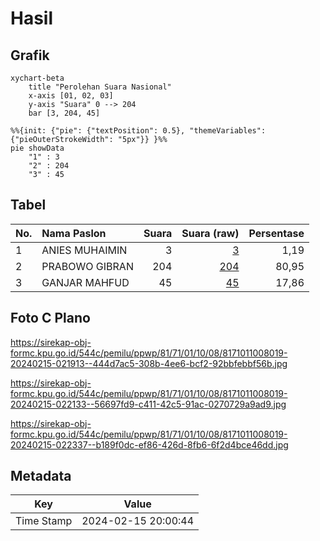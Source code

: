 # Hasil

## Grafik

```mermaid
xychart-beta
    title "Perolehan Suara Nasional"
    x-axis [01, 02, 03]
    y-axis "Suara" 0 --> 204
    bar [3, 204, 45]
```

```mermaid
%%{init: {"pie": {"textPosition": 0.5}, "themeVariables": {"pieOuterStrokeWidth": "5px"}} }%%
pie showData
    "1" : 3
    "2" : 204
    "3" : 45
```

## Tabel

| No. | Nama Paslon    | Suara | Suara (raw) | Persentase |
|:--- |:-------------- | -----:| -----------:| ----------:|
| 1   | ANIES MUHAIMIN | 3     | [3][p-1]    | 1,19       |
| 2   | PRABOWO GIBRAN | 204   | [204][p-2]  | 80,95      |
| 3   | GANJAR MAHFUD  | 45    | [45][p-3]   | 17,86      |


[p-1]: https://github.com/gigit-pemilu/pemilu-2024/blob/main/pilpres/hitung-suara/sub/81-maluku/sub/71-kota-ambon/sub/01-nusaniwe/sub/1008-benteng/sub/019-tps/sub/paslon-1.txt
[p-2]: https://github.com/gigit-pemilu/pemilu-2024/blob/main/pilpres/hitung-suara/sub/81-maluku/sub/71-kota-ambon/sub/01-nusaniwe/sub/1008-benteng/sub/019-tps/sub/paslon-2.txt
[p-3]: https://github.com/gigit-pemilu/pemilu-2024/blob/main/pilpres/hitung-suara/sub/81-maluku/sub/71-kota-ambon/sub/01-nusaniwe/sub/1008-benteng/sub/019-tps/sub/paslon-3.txt

## Foto C Plano

https://sirekap-obj-formc.kpu.go.id/544c/pemilu/ppwp/81/71/01/10/08/8171011008019-20240215-021913--444d7ac5-308b-4ee6-bcf2-92bbfebbf56b.jpg

https://sirekap-obj-formc.kpu.go.id/544c/pemilu/ppwp/81/71/01/10/08/8171011008019-20240215-022133--56697fd9-c411-42c5-91ac-0270729a9ad9.jpg

https://sirekap-obj-formc.kpu.go.id/544c/pemilu/ppwp/81/71/01/10/08/8171011008019-20240215-022337--b189f0dc-ef86-426d-8fb6-6f2d4bce46dd.jpg


## Metadata

| Key        | Value               |
| ---------- | ------------------- |
| Time Stamp | 2024-02-15 20:00:44 |



